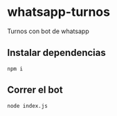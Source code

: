 # whatsapp-turnos
Turnos con bot de whatsapp

## Instalar dependencias
```
npm i
```

## Correr el bot
```
node index.js
```
